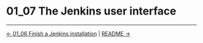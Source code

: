 # 01_07 The Jenkins user interface

<!-- FooterStart -->
---
[← 01_06 Finish a Jenkins installation](../01_06_finish_a_jenkins_installation/README.md) | [README →](../01_08_manage_plugins/README.md)
<!-- FooterEnd -->
